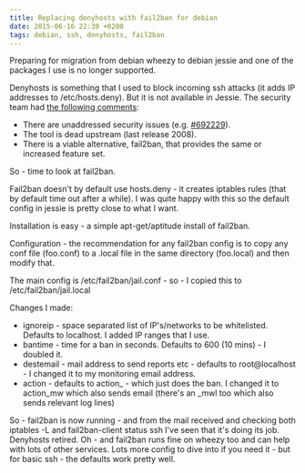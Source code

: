 ```yaml
---
title: Replacing denyhosts with fail2ban for debian
date: 2015-06-16 22:39 +0200
tags: debian, ssh, denyhosts, fail2ban
---
```


Preparing for migration from debian wheezy to debian jessie and one of the packages I use is no longer supported.

Denyhosts is something that I used to block incoming ssh attacks (it adds IP addresses to /etc/hosts.deny). But it is not available in Jessie. The security team had [the following comments](https://bugs.debian.org/cgi-bin/bugreport.cgi?bug=732712):

* There are unaddressed security issues (e.g. [#692229](https://bugs.debian.org/cgi-bin/bugreport.cgi?bug=692229)).
* The tool is dead upstream (last release 2008).
* There is a viable alternative, fail2ban, that provides the same or increased feature set.

So - time to look at fail2ban.

Fail2ban doesn't by default use hosts.deny - it creates iptables rules (that by default time out after a while). I was quite happy with this so the default config in jessie is pretty close to what I want.

Installation is easy - a simple apt-get/aptitude install of fail2ban.

Configuration - the recommendation for any fail2ban config is to copy any conf file (foo.conf) to a .local file in the same directory (foo.local) and then modify that.

The main config is /etc/fail2ban/jail.conf - so - I copied this to /etc/fail2ban/jail.local

Changes I made:

* ignoreip - space separated list of IP's/networks to be whitelisted. Defaults to localhost. I added IP ranges that I use.
* bantime - time for a ban in seconds. Defaults to 600 (10 mins) - I doubled it.
* destemail - mail address to send reports etc - defaults to root@localhost - I changed it to my monitoring email address.
* action - defaults to action_ - which just does the ban. I changed it to action_mw which also sends email (there's an _mwl too which also sends relevant log lines)

So - fail2ban is now running - and from the mail received and checking both iptables -L and fail2ban-client status ssh I've seen that it's doing its job. Denyhosts retired. Oh - and fail2ban runs fine on wheezy too and can help with lots of other services. Lots more config to dive into if you need it - but for basic ssh - the defaults work pretty well.
